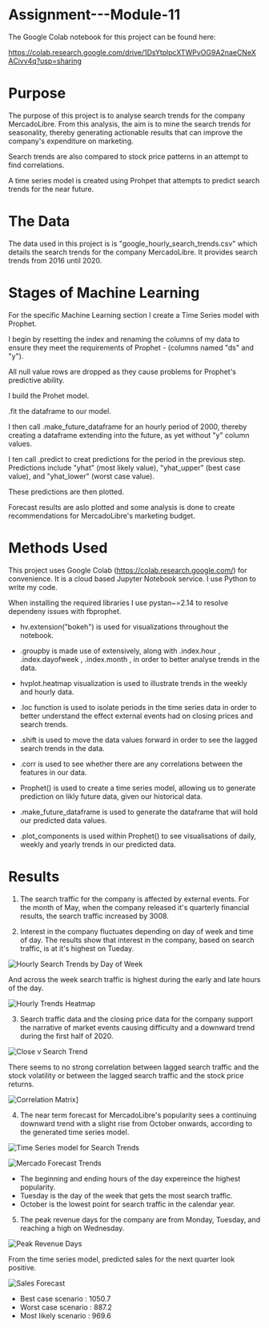 # Assignment---Module-11

The Google Colab notebook for this project can be found here:

https://colab.research.google.com/drive/1DsYtplpcXTWPvOG9A2naeCNeXACivv4q?usp=sharing

# Purpose

The purpose of this project is to analyse search trends for the company MercadoLibre. From this analysis, the aim is to mine the search trends for seasonality, thereby generating actionable results that can improve the company's expenditure on marketing.

Search trends are also compared to stock price patterns in an attempt to find correlations.

A time series model is created using Prohpet that attempts to predict search trends for the near future.

# The Data

The data used in this project is is "google_hourly_search_trends.csv" which details the search trends for the company MercadoLibre. It provides search trends from 2016 until 2020.

# Stages of Machine Learning

For the specific Machine Learning section I create a Time Series model with Prophet.

I begin by resetting the index and renaming the columns of my data to ensure they meet the requirements of Prophet - (columns named "ds" and "y").

All null value rows are dropped as they cause problems for Prophet's predictive ability.

I build the Prohet model.

.fit the dataframe to our model.

I then call .make_future_dataframe for an hourly period of 2000, thereby creating a dataframe extending into the future, as yet without "y" column values.

I ten call .predict to creat predictions for the period in the previous step. Predictions include "yhat" (most likely value), "yhat_upper" (best case value), and "yhat_lower" (worst case value).

These predictions are then plotted.

Forecast results are aslo plotted and some analysis is done to create recommendations for MercadoLibre's marketing budget.

# Methods Used

This project uses Google Colab (https://colab.research.google.com/) for convenience. It is a cloud based Jupyter Notebook service. I use Python to write my code.

When installing the required libraries I use pystan~=2.14 to resolve dependeny issues with fbprophet.

- hv.extension("bokeh") is used for visualizations throughout the notebook.

- .groupby is made use of extensively, along with .index.hour , .index.dayofweek , .index.month , in order to better analyse trends in the data.

- hvplot.heatmap visualization is used to illustrate trends in the weekly and hourly data.

- .loc function is used to isolate periods in the time series data in order to better understand the effect external events had on closing prices and search trends.

- .shift is used to move the data values forward in order to see the lagged search trends in the data.

- .corr is used to see whether there are any correlations between the features in our data.

- Prophet() is used to create a time series model, allowing us to generate prediction on likly future data, given our historical data.

- .make_future_dataframe is used to generate the dataframe that will hold our predicted data values.

- .plot_components is used within Prophet() to see visualisations of daily, weekly and yearly trends in our predicted data.

# Results

1. The search traffic for the company is affected by external events. For the month of May, when the company released it's quarterly financial results, the search traffic increased by 3008.

2. Interest in the company fluctuates depending on day of week and time of day. The results show that interest in the company, based on search traffic, is at it's highest on Tueday.

![Hourly Search Trends by Day of Week](Images/Hourly_Search_Trends_Days.JPG)

And across the week search traffic is highest during the early and late hours of the day.

![Hourly Trends Heatmap](Images/Hourly_Search_Trends_heatmap.JPG)

3. Search traffic data and the closing price data for the company support the narrative of market events causing difficulty and a downward trend during the first half of 2020.

![Close v Search Trend](Images/Close_v_Search_Trend.JPG)

There seems to no strong correlation between lagged search traffic and the stock volatility or between the lagged search traffic and the stock price returns.

![Correlation Matrix](Images/correlations.JPG)]

4. The near term forecast for MercadoLibre's popularity sees a continuing downward trend with a slight rise from October onwards, according to the generated time series model.

![Time Series model for Search Trends](Images/Time_Series_Forecast_Search.JPG)

![Mercado Forecast Trends](Images/Mercado_Forecast_Trends.JPG)

- The beginning and ending hours of the day expereince the highest popularity.
- Tuesday is the day of the week that gets the most search traffic.
- October is the lowest point for search traffic in the calendar year.

5. The peak revenue days for the company are from Monday, Tuesday, and reaching a high on Wednesday.

![Peak Revenue Days](Images/Peak_Revenue_Days.JPG)

From the time series model, predicted sales for the next quarter look positive.

![Sales Forecast](Images/sales_forecast.JPG)

- Best case scenario : 1050.7
- Worst case scenario : 887.2
- Most likely scenario : 969.6
